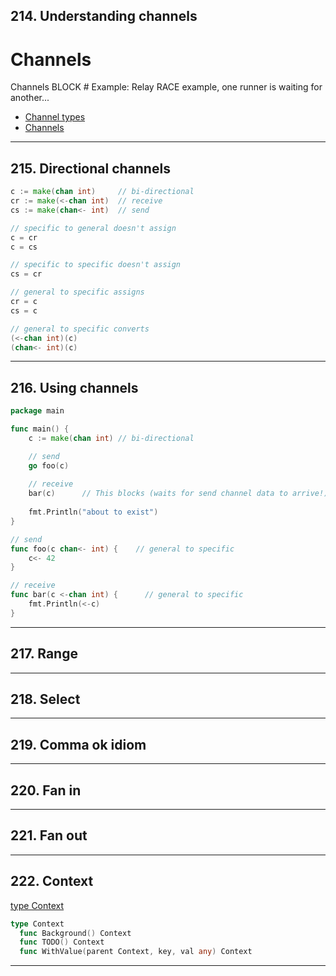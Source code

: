 ## 214. Understanding channels

# Channels

Channels BLOCK  # Example: Relay RACE example, one runner is waiting for another...

* [Channel types](https://go.dev/ref/spec#Channel_types)
* [Channels](https://go.dev/doc/effective_go#channels)

***

## 215. Directional channels

```go
c := make(chan int)     // bi-directional
cr := make(<-chan int)  // receive
cs := make(chan<- int)  // send

// specific to general doesn't assign
c = cr
c = cs

// specific to specific doesn't assign
cs = cr

// general to specific assigns
cr = c
cs = c

// general to specific converts
(<-chan int)(c)
(chan<- int)(c)
```

***

## 216. Using channels

```go
package main

func main() {
    c := make(chan int) // bi-directional

    // send
    go foo(c)    
    
    // receive
    bar(c)      // This blocks (waits for send channel data to arrive!)
    
    fmt.Println("about to exist")
}

// send
func foo(c chan<- int) {    // general to specific
    c<- 42
}

// receive
func bar(c <-chan int) {      // general to specific
    fmt.Println(<-c)
}
```

***

## 217. Range

***

## 218. Select

***

## 219. Comma ok idiom

***

## 220. Fan in

***

## 221. Fan out

***

## 222. Context

[type Context](https://pkg.go.dev/context#Context)
```go
type Context
  func Background() Context
  func TODO() Context
  func WithValue(parent Context, key, val any) Context
```

***
